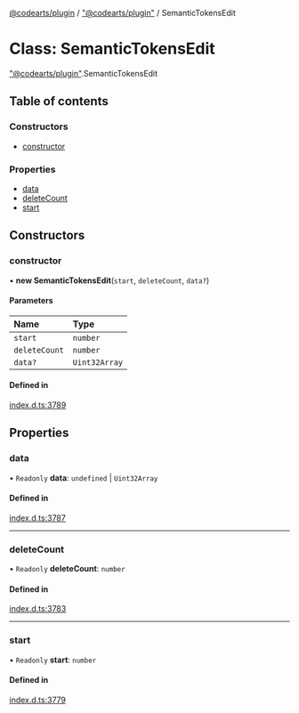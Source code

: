 [@codearts/plugin](../README.md) / ["@codearts/plugin"](../modules/_codearts_plugin_.md) / SemanticTokensEdit

# Class: SemanticTokensEdit

["@codearts/plugin"](../modules/_codearts_plugin_.md).SemanticTokensEdit

## Table of contents

### Constructors

- [constructor](codearts_plugin_.SemanticTokensEdit.md#constructor)

### Properties

- [data](codearts_plugin_.SemanticTokensEdit.md#data)
- [deleteCount](codearts_plugin_.SemanticTokensEdit.md#deletecount)
- [start](codearts_plugin_.SemanticTokensEdit.md#start)

## Constructors

### constructor

• **new SemanticTokensEdit**(`start`, `deleteCount`, `data?`)

#### Parameters

| Name | Type |
| :------ | :------ |
| `start` | `number` |
| `deleteCount` | `number` |
| `data?` | `Uint32Array` |

#### Defined in

[index.d.ts:3789](https://github.com/huaweicloud/cloudide-plugin-api/blob/203b986/index.d.ts#L3789)

## Properties

### data

• `Readonly` **data**: `undefined` \| `Uint32Array`

#### Defined in

[index.d.ts:3787](https://github.com/huaweicloud/cloudide-plugin-api/blob/203b986/index.d.ts#L3787)

___

### deleteCount

• `Readonly` **deleteCount**: `number`

#### Defined in

[index.d.ts:3783](https://github.com/huaweicloud/cloudide-plugin-api/blob/203b986/index.d.ts#L3783)

___

### start

• `Readonly` **start**: `number`

#### Defined in

[index.d.ts:3779](https://github.com/huaweicloud/cloudide-plugin-api/blob/203b986/index.d.ts#L3779)
